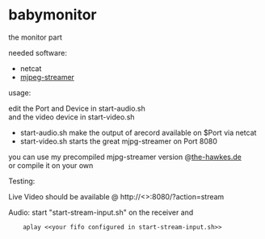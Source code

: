babymonitor
===========

the monitor part  

needed software:   
*   netcat  
*   [mjpeg-streamer](https://code.google.com/p/mjpg-streamer/)  


usage:

edit the Port and Device in start-audio.sh    
and the video device in start-video.sh


*   start-audio.sh make the output of arecord available on $Port via netcat
*   start-video.sh starts the great mjpg-streamer on Port 8080


you can use my precompiled mjpg-streamer version @[the-hawkes.de](http://www.the-hawkes.de/downloads)  
or compile it on your own


Testing:


Live Video should be available @ http://<<monitor ip>>:8080/?action=stream

Audio:
    start "start-stream-input.sh" on the receiver and 

        aplay <<your fifo configured in start-stream-input.sh>>
